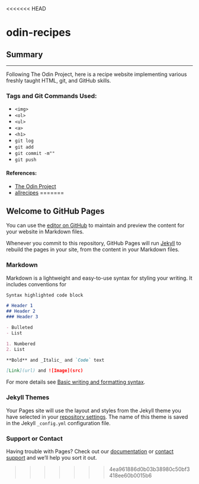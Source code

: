<<<<<<< HEAD
# odin-recipes

## Summary
----------

Following The Odin Project, here is a recipe website implementing various freshly taught HTML, git, and GitHub skills. 

### Tags and Git Commands Used:
- `<img>`
- `<ol>`
- `<ul>`
- `<a>`
- `<h1>`
- `git log`
- `git add`
- `git commit -m""`
- `git push`

#### References:
- <a href="https://www.theodinproject.com/lessons/foundations-recipes">The Odin Project</a>
- <a href="https://www.allrecipes.com/">allrecipes</a>
=======
## Welcome to GitHub Pages

You can use the [editor on GitHub](https://github.com/AdrianOles/odin-recipes/edit/main/README.md) to maintain and preview the content for your website in Markdown files.

Whenever you commit to this repository, GitHub Pages will run [Jekyll](https://jekyllrb.com/) to rebuild the pages in your site, from the content in your Markdown files.

### Markdown

Markdown is a lightweight and easy-to-use syntax for styling your writing. It includes conventions for

```markdown
Syntax highlighted code block

# Header 1
## Header 2
### Header 3

- Bulleted
- List

1. Numbered
2. List

**Bold** and _Italic_ and `Code` text

[Link](url) and ![Image](src)
```

For more details see [Basic writing and formatting syntax](https://docs.github.com/en/github/writing-on-github/getting-started-with-writing-and-formatting-on-github/basic-writing-and-formatting-syntax).

### Jekyll Themes

Your Pages site will use the layout and styles from the Jekyll theme you have selected in your [repository settings](https://github.com/AdrianOles/odin-recipes/settings/pages). The name of this theme is saved in the Jekyll `_config.yml` configuration file.

### Support or Contact

Having trouble with Pages? Check out our [documentation](https://docs.github.com/categories/github-pages-basics/) or [contact support](https://support.github.com/contact) and we’ll help you sort it out.
>>>>>>> 4ea961886d0b03b38980c50bf3418ee60b0015b6
